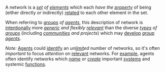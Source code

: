 A network is a *[set](https://github.com/gcassel/Modular-Organization-Terminology/blob/master/terms/set.md) of [elements](https://github.com/gcassel/Modular-Organization-Terminology/blob/master/terms/element.md)* which each *have the [property](https://github.com/gcassel/Modular-Organization-Terminology/blob/master/terms/property.md)* of being (either directly *or* indirectly) [related](https://github.com/gcassel/Modular-Organization-Terminology/blob/master/terms/relationship.md) to each other element in the set.

When referring to *[groups](https://github.com/gcassel/Modular-Organization-Terminology/blob/master/terms/group.md) of [agents](https://github.com/gcassel/Modular-Organization-Terminology/blob/master/terms/agent.md)*, this description of network is [intentionally](https://github.com/gcassel/Modular-Organization-Terminology/blob/master/terms/intention.md) more *[generic](https://github.com/gcassel/Modular-Organization-Terminology/blob/master/terms/generic.md) and flexibly [relevant](https://github.com/gcassel/Modular-Organization-Terminology/blob/master/terms/relevance.md)* than the diverse *[types](https://github.com/gcassel/Modular-Organization-Terminology/blob/master/terms/type.md) of [groups](https://github.com/gcassel/Modular-Organization-Terminology/blob/master/terms/group.md)* (including *[communities](https://github.com/gcassel/Modular-Organization-Terminology/blob/master/terms/community.md) and projects*) which may [develop](https://github.com/gcassel/Modular-Organization-Terminology/blob/master/terms/develop.md) *[group agents](https://github.com/gcassel/Modular-Organization-Terminology/blob/master/compound-terms/group-agent.md)*.

*Note:* [Agents](https://github.com/gcassel/Modular-Organization-Terminology/blob/master/terms/agent.md) could [identify](https://github.com/gcassel/Modular-Organization-Terminology/blob/master/terms/identify.md) an *un[limit](https://github.com/gcassel/Modular-Organization-Terminology/blob/master/terms/limit.md)ed* number of networks, so it's often *important* to focus *attention* on [relevant](https://github.com/gcassel/Modular-Organization-Terminology/blob/master/terms/relevance.md) networks.  For [example](https://github.com/gcassel/Modular-Organization-Terminology/blob/master/terms/example.md), agents often identify networks which *[name](https://github.com/gcassel/Modular-Organization-Terminology/blob/master/terms/name.md) or [create](https://github.com/gcassel/Modular-Organization-Terminology/blob/master/terms/creation.md)* important [systems](https://github.com/gcassel/Modular-Organization-Terminology/blob/master/terms/system.md) and systemic [functions](https://github.com/gcassel/Modular-Organization-Terminology/blob/master/terms/function.md). 
